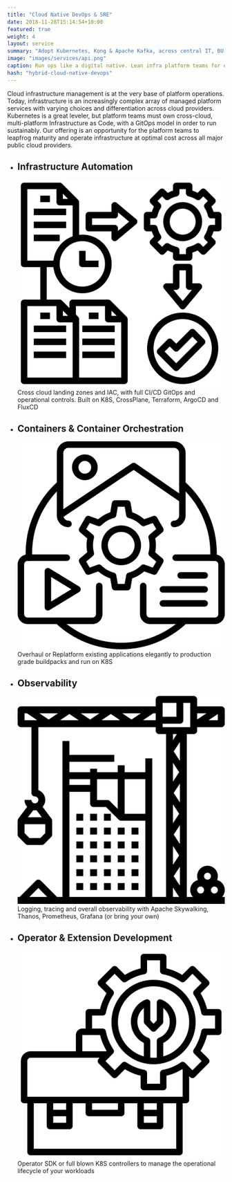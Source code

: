 ```yaml
---
title: "Cloud Native DevOps & SRE"
date: 2018-11-28T15:14:54+10:00
featured: true
weight: 4
layout: service
summary: "Adopt Kubernetes, Kong & Apache Kafka, across central IT, BU-wide and project deployments."
image: "images/services/api.png"
caption: Run ops like a digital native. Lean infra platform teams for enterprises
hash: "hybrid-cloud-native-devops"
---
```


Cloud infrastructure management is at the very base of platform operations. Today, infrastructure is an increasingly complex array of managed platform services with varying choices and differentiation across cloud providers. Kubernetes is a great leveler, but platform teams must own cross-cloud, multi-platform Infrastructure as Code, with a GitOps model in order to run sustainably. Our offering is an opportunity for the platform teams to leapfrog maturity and operate infrastructure at optimal cost across all major public cloud providers.  

- <div class="text-center platform-strategy"><h2 class="product_eng_title">Infrastructure Automation</h2><span class="icon-serv pb-2"><img src="../images/icons/automation.png" /></span>  Cross cloud landing zones and IAC, with full CI/CD GitOps and operational controls. Built on K8S, CrossPlane, Terraform, ArgoCD and FluxCD</div>
- <div class="text-center platform-strategy"><h2 class="product_eng_title">Containers & Container Orchestration</h2><span class="icon-serv pb-2"><img src="../images/icons/content-management.png" /></span> Overhaul or Replatform existing applications elegantly to  production grade buildpacks and run on K8S</div>
- <div class="text-center platform-strategy"><h2 class="product_eng_title">Observability</h2><span class="icon-serv pb-2"><img src="../images/icons/lifting.svg" /></span> Logging, tracing and overall observability with Apache Skywalking, Thanos, Prometheus, Grafana (or bring your own)</div>
- <div class="text-center platform-strategy"><h2 class="product_eng_title">Operator & Extension Development</h2><span class="icon-serv pb-2"><img src="../images/icons/troubleshooting.svg" /></span> Operator SDK or full blown K8S controllers to manage the operational lifecycle of your workloads</div>

